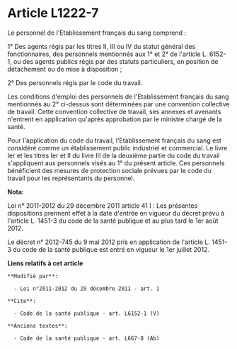 # Article L1222-7

Le personnel de l'Etablissement français du sang comprend : 

1° Des agents régis par les titres II, III ou IV du statut général des fonctionnaires, des personnels mentionnés aux 1° et 2°
de l'article L. 6152-1, ou des agents publics régis par des statuts particuliers, en position de détachement ou de mise à
disposition ; 

2° Des personnels régis par le code du travail. 

Les conditions d'emploi des personnels de l'Etablissement français du sang mentionnés au 2° ci-dessus sont déterminées par
une convention collective de travail. Cette convention collective de travail, ses annexes et avenants n'entrent en
application qu'après approbation par le ministre chargé de la santé. 

Pour l'application du code du travail, l'Etablissement français du sang est considéré comme un établissement public
industriel et commercial. Le livre Ier et les titres Ier et II du livre III de la deuxième partie du code du travail
s'appliquent aux personnels visés au 1° du présent article. Ces personnels bénéficient des mesures de protection sociale
prévues par le code du travail pour les représentants du personnel.

**Nota:**

Loi n° 2011-2012 du 29 décembre 2011 article 41 I : Les présentes dispositions prennent effet à la date d'entrée en vigueur
du décret prévu à l'article L. 1451-3 du code de la santé publique et au plus tard le 1er août 2012.

Le décret n° 2012-745 du 9 mai 2012 pris en application de l'article L. 1451-3 du code de la santé publique est entré en
vigueur le 1er juillet 2012.

**Liens relatifs à cet article**

	**Modifié par**:

	  - Loi n°2011-2012 du 29 décembre 2011 - art. 1

	**Cite**:

	  - Code de la santé publique - art. L6152-1 (V)

	**Anciens textes**:

	  - Code de la santé publique - art. L667-8 (Ab)
